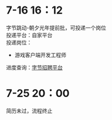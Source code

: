 # 7-16 16：12
字节跳动-朝夕光年提前批，可投递一个岗位  
投递平台：自家平台  
投递岗位：
+ 游戏客户端开发工程师  

进度查询：[字节招聘平台](https://jobs.bytedance.com/campus/position/application?referral_code=DT7U21Y)

# 7-25 20：00
简历未过，流程终止